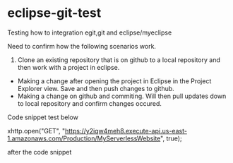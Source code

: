 # eclipse-git-test
Testing how to integration egit,git and eclipse/myeclipse

Need to confirm how the following scenarios work.
1.  Clone an existing repository that is on github to a local repository and then work with a project in eclipse.
* Making a change after opening the project in Eclipse in the Project Explorer view.  Save and then push changes to github.
* Making a change on github and commiting.  Will then pull updates down to local repository and confirm changes occured.

Code snippet test below

  xhttp.open("GET", "https://y2iqw4meh8.execute-api.us-east-1.amazonaws.com/Production/MyServerlessWebsite", true);

after the code snippet
